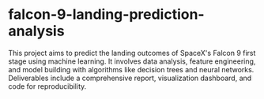 # falcon-9-landing-prediction-analysis
This project aims to predict the landing outcomes of SpaceX's Falcon 9 first stage using machine learning. It involves data analysis, feature engineering, and model building with algorithms like decision trees and neural networks. Deliverables include a comprehensive report, visualization dashboard, and code for reproducibility.
